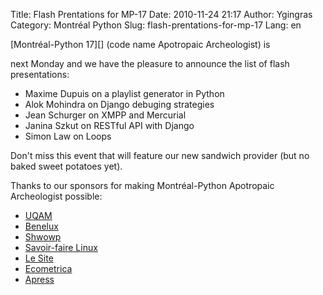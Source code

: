 Title: Flash Prentations for MP-17
Date: 2010-11-24 21:17
Author: Ygingras
Category: Montréal Python
Slug: flash-prentations-for-mp-17
Lang: en

<!--:en-->[Montréal-Python 17][] (code name Apotropaic Archeologist) is
next Monday and we have the pleasure to announce the list of flash
presentations:

-   Maxime Dupuis on a playlist generator in Python
-   Alok Mohindra on Django debuging strategies
-   Jean Schurger on XMPP and Mercurial
-   Janina Szkut on RESTful API with Django
-   Simon Law on Loops

Don't miss this event that will feature our new sandwich provider (but
no baked sweet potatoes yet).

</p>
Thanks to our sponsors for making Montréal-Python Apotropaic
Archeologist possible:

-   [UQAM][]
-   [Benelux][]
-   [Shwowp][]
-   [Savoir-faire Linux][]
-   [Le Site][]
-   [Ecometrica][]
-   [Apress][]

<!--:-->

</p>

  [Montréal-Python 17]: http://montrealpython.org/2010/11/mp-17/
  [UQAM]: http://uqam.ca
  [Benelux]: http://www.brasseriebenelux.com/
  [Shwowp]: http://shwowp.com/
  [Savoir-faire Linux]: http://savoirfairelinux.com/
  [Le Site]: http://lesite.ca
  [Ecometrica]: http://ecometrica.ca/
  [Apress]: http://apress.com
